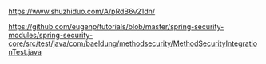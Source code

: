 https://www.shuzhiduo.com/A/pRdB6v21dn/

https://github.com/eugenp/tutorials/blob/master/spring-security-modules/spring-security-core/src/test/java/com/baeldung/methodsecurity/MethodSecurityIntegrationTest.java
